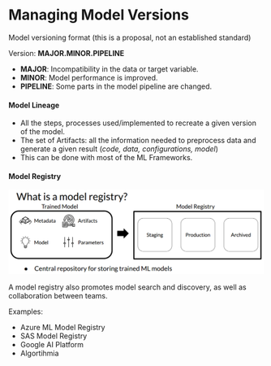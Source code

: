 # Managing Model Versions

Model versioning format (this is a proposal, not an established standard)

Version: **MAJOR.MINOR.PIPELINE**

* **MAJOR**: Incompatibility in the data or target variable.
* **MINOR**: Model performance is improved.
* **PIPELINE**: Some parts in the model pipeline are changed.

#### Model  Lineage

* All the steps, processes used/implemented to recreate a given version of the model.
* The set of Artifacts: all the information needed to preprocess data and generate a given result (_code, data, configurations, model_)
* This can be done with most of the ML Frameworks.

#### Model Registry

![Source: DeepLearnig.ai](<../../../.gitbook/assets/image (5).png>)

A model registry also promotes model search and discovery, as well as collaboration between teams.

Examples:

* Azure ML Model Registry
* SAS Model Registry
* Google AI Platform
* Algortihmia
